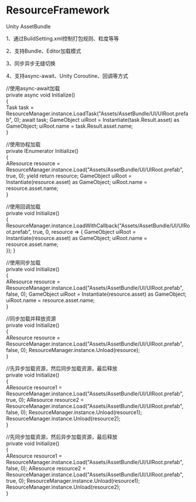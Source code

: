 # ResourceFramework
Unity AssetBundle

1、通过BuildSetting.xml控制打包规则、粒度等等

2、支持Bundle、Editor加载模式

3、同步异步无缝切换

4、支持async-await、Unity Coroutine、回调等方式

//使用async-await加载  
private async void Initialize()  
{  
        Task<AResource> task = ResourceManager.instance.LoadTask("Assets/AssetBundle/UI/UIRoot.prefab", 0);
        await task;
        GameObject uiRoot = Instantiate(task.Result.asset) as GameObject;
        uiRoot.name = task.Result.asset.name;  
}

//使用协程加载  
private IEnumerator Initialize()  
{  
        AResource resource = ResourceManager.instance.Load("Assets/AssetBundle/UI/UIRoot.prefab", true, 0);
        yield return resource;
        GameObject uiRoot = Instantiate(resource.asset) as GameObject;
        uiRoot.name = resource.asset.name;  
}

//使用回调加载  
private void Initialize()  
{  
        ResourceManager.instance.LoadWithCallback("Assets/AssetBundle/UI/UIRoot.prefab", true, 0, resource =>
        {
                GameObject uiRoot = Instantiate(resource.asset) as GameObject;
                uiRoot.name = resource.asset.name;  
        });
}

//使用同步加载  
private void Initialize()  
{  
        AResource resource = ResourceManager.instance.Load("Assets/AssetBundle/UI/UIRoot.prefab", false, 0);
        GameObject uiRoot = Instantiate(resource.asset) as GameObject;
        uiRoot.name = resource.asset.name;  
}

//同步加载并释放资源  
private void Initialize()  
{  
        AResource resource = ResourceManager.instance.Load("Assets/AssetBundle/UI/UIRoot.prefab", false, 0);
        ResourceManager.instance.Unload(resource);  
}

//先异步加载资源，然后同步加载资源，最后释放  
private void Initialize()  
{  
        AResource resource1 = ResourceManager.instance.Load("Assets/AssetBundle/UI/UIRoot.prefab", true, 0);
        AResource resource2 = ResourceManager.instance.Load("Assets/AssetBundle/UI/UIRoot.prefab", false, 0);
        ResourceManager.instance.Unload(resource1);
        ResourceManager.instance.Unload(resource2);  
}

//先同步加载资源，然后异步加载资源，最后释放  
private void Initialize()  
{  
        AResource resource1 = ResourceManager.instance.Load("Assets/AssetBundle/UI/UIRoot.prefab", false, 0);
        AResource resource2 = ResourceManager.instance.Load("Assets/AssetBundle/UI/UIRoot.prefab", true, 0);
        ResourceManager.instance.Unload(resource1);
        ResourceManager.instance.Unload(resource2);  
}
